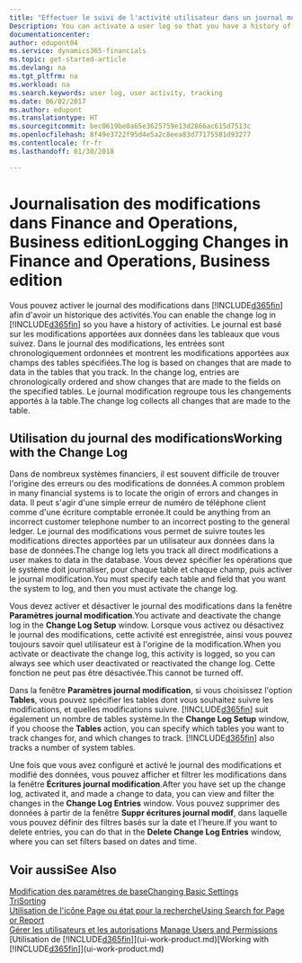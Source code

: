 ```yaml
---
title: "Effectuer le suivi de l'activité utilisateur dans un journal modification| Microsoft Docs"
Description: You can activate a user log so that you have a history of any changes made to data in tracked tables.
documentationcenter: 
author: edupont04
ms.service: dynamics365-financials
ms.topic: get-started-article
ms.devlang: na
ms.tgt_pltfrm: na
ms.workload: na
ms.search.keywords: user log, user activity, tracking
ms.date: 06/02/2017
ms.author: edupont
ms.translationtype: HT
ms.sourcegitcommit: bec0619be0a65e3625759e13d2866ac615d7513c
ms.openlocfilehash: 8f49e3722f95d4e5a2c8eea83d77175581d93277
ms.contentlocale: fr-fr
ms.lasthandoff: 01/30/2018

---
```

# <a name="logging-changes-in-finance-and-operations-business-edition"></a><span data-ttu-id="92092-102">Journalisation des modifications dans Finance and Operations, Business edition</span><span class="sxs-lookup"><span data-stu-id="92092-102">Logging Changes in Finance and Operations, Business edition</span></span> 
<span data-ttu-id="92092-103">Vous pouvez activer le journal des modifications dans [!INCLUDE[d365fin](includes/d365fin_md.md)] afin d'avoir un historique des activités.</span><span class="sxs-lookup"><span data-stu-id="92092-103">You can enable the change log in [!INCLUDE[d365fin](includes/d365fin_md.md)] so you have a history of activities.</span></span> <span data-ttu-id="92092-104">Le journal est basé sur les modifications apportées aux données dans les tableaux que vous suivez. Dans le journal des modifications, les entrées sont chronologiquement ordonnées et montrent les modifications apportées aux champs des tables spécifiées.</span><span class="sxs-lookup"><span data-stu-id="92092-104">The log is based on changes that are made to data in the tables that you track. In the change log, entries are chronologically ordered and show changes that are made to the fields on the specified tables.</span></span> <span data-ttu-id="92092-105">Le journal modification regroupe tous les changements apportés à la table.</span><span class="sxs-lookup"><span data-stu-id="92092-105">The change log collects all changes that are made to the table.</span></span>  

## <a name="working-with-the-change-log"></a><span data-ttu-id="92092-106">Utilisation du journal des modifications</span><span class="sxs-lookup"><span data-stu-id="92092-106">Working with the Change Log</span></span>
<span data-ttu-id="92092-107">Dans de nombreux systèmes financiers, il est souvent difficile de trouver l'origine des erreurs ou des modifications de données.</span><span class="sxs-lookup"><span data-stu-id="92092-107">A common problem in many financial systems is to locate the origin of errors and changes in data.</span></span> <span data-ttu-id="92092-108">Il peut s'agir d'une simple erreur de numéro de téléphone client comme d'une écriture comptable erronée.</span><span class="sxs-lookup"><span data-stu-id="92092-108">It could be anything from an incorrect customer telephone number to an incorrect posting to the general ledger.</span></span> <span data-ttu-id="92092-109">Le journal des modifications vous permet de suivre toutes les modifications directes apportées par un utilisateur aux données dans la base de données.</span><span class="sxs-lookup"><span data-stu-id="92092-109">The change log lets you track all direct modifications a user makes to data in the database.</span></span> <span data-ttu-id="92092-110">Vous devez spécifier les opérations que le système doit journaliser, pour chaque table et chaque champ, puis activer le journal modification.</span><span class="sxs-lookup"><span data-stu-id="92092-110">You must specify each table and field that you want the system to log, and then you must activate the change log.</span></span>  

<span data-ttu-id="92092-111">Vous devez activer et désactiver le journal des modifications dans la fenêtre **Paramètres journal modification**.</span><span class="sxs-lookup"><span data-stu-id="92092-111">You activate and deactivate the change log in the **Change Log Setup** window.</span></span> <span data-ttu-id="92092-112">Lorsque vous activez ou désactivez le journal des modifications, cette activité est enregistrée, ainsi vous pouvez toujours savoir quel utilisateur est à l'origine de la modification.</span><span class="sxs-lookup"><span data-stu-id="92092-112">When you activate or deactivate the change log, this activity is logged, so you can always see which user deactivated or reactivated the change log.</span></span> <span data-ttu-id="92092-113">Cette fonction ne peut pas être désactivée.</span><span class="sxs-lookup"><span data-stu-id="92092-113">This cannot be turned off.</span></span>  

<span data-ttu-id="92092-114">Dans la fenêtre **Paramètres journal modification**, si vous choisissez l'option **Tables**, vous pouvez spécifier les tables dont vous souhaitez suivre les modifications, et quelles modifications suivre. [!INCLUDE[d365fin](includes/d365fin_md.md)] suit également un nombre de tables système.</span><span class="sxs-lookup"><span data-stu-id="92092-114">In the **Change Log Setup** window, if you choose the **Tables** action, you can specify which tables you want to track changes for, and which changes to track. [!INCLUDE[d365fin](includes/d365fin_md.md)] also tracks a number of system tables.</span></span>

<span data-ttu-id="92092-115">Une fois que vous avez configuré et activé le journal des modifications et modifié des données, vous pouvez afficher et filtrer les modifications dans la fenêtre **Écritures journal modification**.</span><span class="sxs-lookup"><span data-stu-id="92092-115">After you have set up the change log, activated it, and made a change to data, you can view and filter the changes in the **Change Log Entries** window.</span></span> <span data-ttu-id="92092-116">Vous pouvez supprimer des données à partir de la fenêtre **Suppr écritures journal modif**, dans laquelle vous pouvez définir des filtres basés sur la date et l'heure.</span><span class="sxs-lookup"><span data-stu-id="92092-116">If you want to delete entries, you can do that in the **Delete Change Log Entries** window, where you can set filters based on dates and time.</span></span>  

## <a name="see-also"></a><span data-ttu-id="92092-117">Voir aussi</span><span class="sxs-lookup"><span data-stu-id="92092-117">See Also</span></span>
[<span data-ttu-id="92092-118">Modification des paramètres de base</span><span class="sxs-lookup"><span data-stu-id="92092-118">Changing Basic Settings</span></span>](ui-change-basic-settings.md)  
[<span data-ttu-id="92092-119">Tri</span><span class="sxs-lookup"><span data-stu-id="92092-119">Sorting</span></span>](ui-sorting.md)  
[<span data-ttu-id="92092-120">Utilisation de l'icône Page ou état pour la recherche</span><span class="sxs-lookup"><span data-stu-id="92092-120">Using Search for Page or Report</span></span>](ui-search.md)  
<span data-ttu-id="92092-121">[Gérer les utilisateurs et les autorisations](ui-how-users-permissions.md)  </span><span class="sxs-lookup"><span data-stu-id="92092-121">[Manage Users and Permissions](ui-how-users-permissions.md)  </span></span>  
<span data-ttu-id="92092-122">[Utilisation de [!INCLUDE[d365fin](includes/d365fin_md.md)]](ui-work-product.md)</span><span class="sxs-lookup"><span data-stu-id="92092-122">[Working with [!INCLUDE[d365fin](includes/d365fin_md.md)]](ui-work-product.md)</span></span>  

